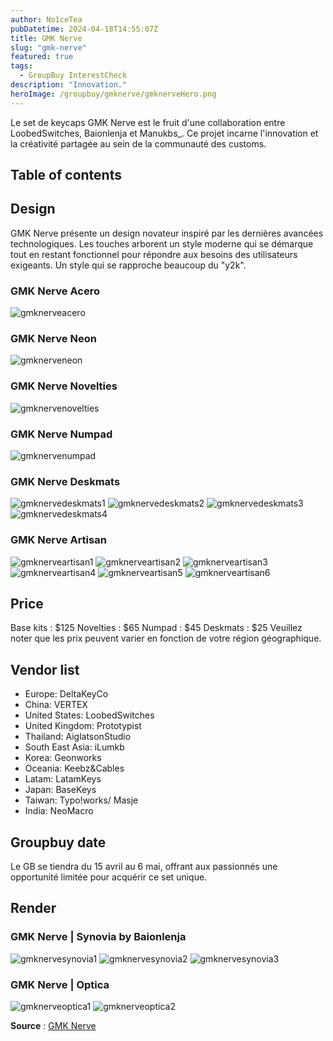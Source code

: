 ```yaml
---
author: No1ceTea
pubDatetime: 2024-04-18T14:55:07Z
title: GMK Nerve
slug: "gmk-nerve"
featured: true
tags:
  - GroupBuy InterestCheck
description: "Innovation."
heroImage: /groupbuy/gmknerve/gmknerveHero.png
---
```


Le set de keycaps GMK Nerve est le fruit d'une collaboration entre LoobedSwitches, Baionlenja et Manukbs\_. Ce projet incarne l'innovation et la créativité partagée au sein de la communauté des customs.

## Table of contents

## Design

GMK Nerve présente un design novateur inspiré par les dernières avancées technologiques. Les touches arborent un style moderne qui se démarque tout en restant fonctionnel pour répondre aux besoins des utilisateurs exigeants. Un style qui se rapproche beaucoup du "y2k".

### GMK Nerve Acero

![gmknerveacero](/groupbuy/gmknerve/gmknerveacero.jfif)

### GMK Nerve Neon

![gmknerveneon](/groupbuy/gmknerve/gmknerveneon.jfif)

### GMK Nerve Novelties

![gmknervenovelties](/groupbuy/gmknerve/gmknervenovelties.jfif)

### GMK Nerve Numpad

![gmknervenumpad](/groupbuy/gmknerve/gmknervenumpad.jfif)

### GMK Nerve Deskmats

![gmknervedeskmats1](/groupbuy/gmknerve/gmknervedeskmats1.jfif)
![gmknervedeskmats2](/groupbuy/gmknerve/gmknervedeskmats2.jfif)
![gmknervedeskmats3](/groupbuy/gmknerve/gmknervedeskmats3.jfif)
![gmknervedeskmats4](/groupbuy/gmknerve/gmknervedeskmats4.jfif)

### GMK Nerve Artisan

![gmknerveartisan1](/groupbuy/gmknerve/gmknerveartisan1.png)
![gmknerveartisan2](/groupbuy/gmknerve/gmknerveartisan2png)
![gmknerveartisan3](/groupbuy/gmknerve/gmknerveartisan3.png)
![gmknerveartisan4](/groupbuy/gmknerve/gmknerveartisan4.png)
![gmknerveartisan5](/groupbuy/gmknerve/gmknerveartisan5.png)
![gmknerveartisan6](/groupbuy/gmknerve/gmknerveartisan6.png)

## Price

Base kits : $125
Novelties : $65
Numpad : $45
Deskmats : $25
Veuillez noter que les prix peuvent varier en fonction de votre région géographique.

## Vendor list

- Europe: DeltaKeyCo
- China: VERTEX
- United States: LoobedSwitches
- United Kingdom: Prototypist
- Thailand: AiglatsonStudio
- South East Asia: iLumkb
- Korea: Geonworks
- Oceania: Keebz&Cables
- Latam: LatamKeys
- Japan: BaseKeys
- Taiwan: Typo!works/ Masje
- India: NeoMacro

## Groupbuy date

Le GB se tiendra du 15 avril au 6 mai, offrant aux passionnés une opportunité limitée pour acquérir ce set unique.

## Render

### GMK Nerve | Synovia by Baionlenja

![gmknervesynovia1](/groupbuy/gmknerve/gmknervesynovia1.jfif)
![gmknervesynovia2](/groupbuy/gmknerve/gmknervesynovia2.jfif)
![gmknervesynovia3](/groupbuy/gmknerve/gmknervesynovia3.jfif)

### GMK Nerve | Optica

![gmknerveoptica1](/groupbuy/gmknerve/gmknerveoptica1.jfif)
![gmknerveoptica2](/groupbuy/gmknerve/gmknerveoptica2.jfif)

**Source** : [GMK Nerve](https://geekhack.org/index.php?topic=122475.0)
